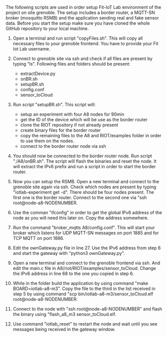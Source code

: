 The following scripts are used in order setup Fit-IoT Lab environment of the 
project on site grenoble.
The setup includes a border router, a MQTT-SN broker (mosquitto RSMB) and the 
application sending real and fake sensor data. Before you start the setup make
sure you have cloned the whole GitHub repository to your local machine.

1. Open a terminal and run script "copyFiles.sh". This will copy all necessary
   files to your grenoble frontend. You have to provide your Fit Iot Lab 
   username.

2. Connect to grenoble site via ssh and check if all files are present by typing
   "ls". Following files and folders should be present:
	- extractDevice.py
	- onBR.sh
	- setupBR.sh
	- config.conf
	- sensor_toCloud

3. Run script "setupBR.sh". This script will:
	- setup an experiment with four A8 nodes for 90min
	- get the ID of the device which will be use as the border router
	- clone the RIOT repository if not already present
	- create binary files for the border router
	- copy the remaining files to the A8 and RIOT/examples folder in order
	  to use them on the nodes.
	- connect to the border router node via ssh

4. You should now be connected to the border router node. Run script 
   "./A8/onBR.sh". The script will flash the binaries and reset the node. It 
   will extract the IPv6 prefix and run a script in order to start the border 
   router.

5. Now you can setup the RSMB. Open a new terminal and connect to the grenoble 
   site again via ssh. Check which nodes are present by typing 
   "iotlab-experiment get -d". There should be four nodes present. The first 
   one is the border router. Connect to the second one via 
   "ssh root@node-a8-NODENUMBER.

6. Use the comman "ifconfig" in order to get the global IPv6 address of the 
   node as you will need this later on. Copy the address somewhere.

7. Run the command "broker_mqtts A8/config.conf". This will start your broker
   which listens for UDP MQTT-SN messages on port 1885 and for TCP MQTT on
   port 1886.

8. Edit the ownGateway.py file in line 27. Use the IPv6 address from step 6 
   and start the gateway with "python3 ownGateway.py".

8. Open a new terminal and connect to the grenoble frontend via ssh. And edit
   the main.c file in A8/riot/RIOT/examples/sensor_toCloud. Change the IPv6
   address in line 68 to the one you copied in step 6.

9. While in the folder build the application by using command 
   "make BOARD=iotlab-a8-m3". Copy the file to the third in the list received
   in step 5 by using command 
   "scp bin/iotlab-a8-m3/sensor_toCloud.elf root@node-a8-NODENUMBER:

10. Connect to the node with "ssh root@node-a8-NODENUMBER" and flash the 
    binary using "flash_a8_m3 sensor_toCloud.elf.

11. Use command "iotlab_reset" to restart the node and wait until you see 
    messages being received in the gateway window.
